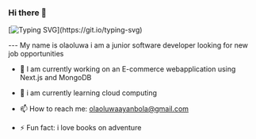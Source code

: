 ### Hi there 👋
[![Typing SVG](https://readme-typing-svg.herokuapp.com/?lines=WELCOME+TO+OLAOLUWA'S+GIT+HUB+PROFILE;)](https://git.io/typing-svg)

--- My name is olaoluwa i am a junior software developer looking for new job opportunities

- 🔭 I am currently working on an E-commerce webapplication using Next.js and MongoDB
 
- 🌱 i am currently learning cloud computing

- 📫 How to reach me: olaoluwaayanbola@gmail.com 
 
- ⚡ Fun fact: i love books on adventure
